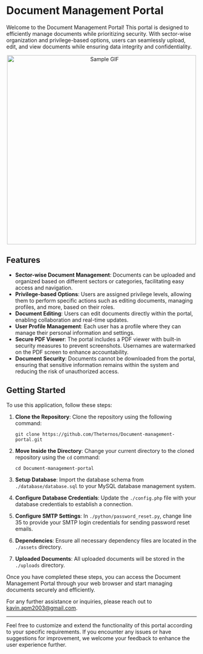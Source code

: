 # Document Management Portal

Welcome to the Document Management Portal! This portal is designed to efficiently manage documents while prioritizing security. With sector-wise organization and privilege-based options, users can seamlessly upload, edit, and view documents while ensuring data integrity and confidentiality.

<div align="center">
  <img src="./assets/sample.gif" alt="Sample GIF" width="500">
</div>

## Features

- **Sector-wise Document Management**: Documents can be uploaded and organized based on different sectors or categories, facilitating easy access and navigation.
- **Privilege-based Options**: Users are assigned privilege levels, allowing them to perform specific actions such as editing documents, managing profiles, and more, based on their roles.
- **Document Editing**: Users can edit documents directly within the portal, enabling collaboration and real-time updates.
- **User Profile Management**: Each user has a profile where they can manage their personal information and settings.
- **Secure PDF Viewer**: The portal includes a PDF viewer with built-in security measures to prevent screenshots. Usernames are watermarked on the PDF screen to enhance accountability.
- **Document Security**: Documents cannot be downloaded from the portal, ensuring that sensitive information remains within the system and reducing the risk of unauthorized access.

## Getting Started

To use this application, follow these steps:

1. **Clone the Repository**: Clone the repository using the following command:
   ```
   git clone https://github.com/Theternos/Document-management-portal.git
   ```

2. **Move Inside the Directory**: Change your current directory to the cloned repository using the `cd` command:
   ```
   cd Document-management-portal
   ```

3. **Setup Database**: Import the database schema from `./database/database.sql` to your MySQL database management system.

4. **Configure Database Credentials**: Update the `./config.php` file with your database credentials to establish a connection.

5. **Configure SMTP Settings**: In `./python/password_reset.py`, change line 35 to provide your SMTP login credentials for sending password reset emails.

6. **Dependencies**: Ensure all necessary dependency files are located in the `./assets` directory.

7. **Uploaded Documents**: All uploaded documents will be stored in the `./uploads` directory.

Once you have completed these steps, you can access the Document Management Portal through your web browser and start managing documents securely and efficiently.

For any further assistance or inquiries, please reach out to [kavin.apm2003@gmail.com](mailto:kavin.apm2003@gmail.com).

---

Feel free to customize and extend the functionality of this portal according to your specific requirements. If you encounter any issues or have suggestions for improvement, we welcome your feedback to enhance the user experience further.
